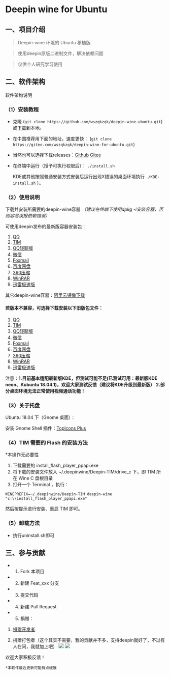 # Deepin wine for Ubuntu

## 一、项目介绍

> Deepin-wine 环境的 Ubuntu 移植版 

> 使用deepin原版二进制文件，解决依赖问题

> 仅供个人研究学习使用

## 二、软件架构

软件架构说明

### （1）安装教程

* 克隆 (`git clone https://github.com/wszqkzqk/deepin-wine-ubuntu.git`) 或[下载](https://github.com/wszqkzqk/deepin-wine-ubuntu/archive/master.zip)到本地。
* 在中国推荐用下面的地址，速度更快： (`git clone https://gitee.com/wszqkzqk/deepin-wine-for-ubuntu.git`) 
* 当然也可以选择下载releases：[Github](https://github.com/wszqkzqk/deepin-wine-ubuntu/releases)
[Gitee](https://gitee.com/wszqkzqk/deepin-wine-for-ubuntu/releases)

* 在终端中运行（授予可执行权限后）： `./install.sh` 

    KDE或其他按照普通安装方式安装后运行出现X错误的桌面环境执行 `./KDE-install.sh`  ）。



### （2）使用说明

下载并安装所需要的deepin-wine容器 *（建议在终端下使用dpkg -i安装容器，否则容易误报依赖错误）*

可使用deepin发布的最新版容器安装包：

1. [QQ](https://mirrors.aliyun.com/deepin/pool/non-free/d/deepin.com.qq.im/)
2. [TIM](https://mirrors.aliyun.com/deepin/pool/non-free/d/deepin.com.qq.office/)
3. [QQ轻聊版](https://mirrors.aliyun.com/deepin/pool/non-free/d/deepin.com.qq.im.light/)
4. [微信](https://mirrors.aliyun.com/deepin/pool/non-free/d/deepin.com.wechat/)
5. [Foxmail](https://mirrors.aliyun.com/deepin/pool/non-free/d/deepin.com.foxmail/)
6. [百度网盘](https://mirrors.aliyun.com/deepin/pool/non-free/d/deepin.com.baidu.pan/)
7. [360压缩](https://mirrors.aliyun.com/deepin/pool/non-free/d/deepin.cn.360.yasuo/)
8. [WinRAR](https://mirrors.aliyun.com/deepin/pool/non-free/d/deepin.cn.com.winrar/)
9. [迅雷极速版](https://mirrors.aliyun.com/deepin/pool/non-free/d/deepin.com.thunderspeed/)

其它deepin-wine容器：[阿里云镜像下载](https://mirrors.aliyun.com/deepin/pool/non-free/d/)

#### 若版本不兼容，可选择下载安装以下旧版包文件：

1. [QQ](https://gitee.com/wszqkzqk/deepin-wine-containers-for-ubuntu/raw/master/deepin.com.qq.im_8.9.19983deepin23_i386.deb)
2. [TIM](https://gitee.com/wszqkzqk/deepin-wine-containers-for-ubuntu/raw/master/deepin.com.qq.office_2.0.0deepin4_i386.deb)
3. [QQ轻聊版](https://gitee.com/wszqkzqk/deepin-wine-containers-for-ubuntu/raw/master/deepin.com.qq.im.light_7.9.14308deepin8_i386.deb)
4. [微信](https://gitee.com/wszqkzqk/deepin-wine-containers-for-ubuntu/raw/master/deepin.com.wechat_2.6.2.31deepin0_i386.deb)
5. [Foxmail](https://gitee.com/wszqkzqk/deepin-wine-containers-for-ubuntu/raw/master/deepin.com.foxmail_7.2deepin3_i386.deb)
6. [百度网盘](https://gitee.com/wszqkzqk/deepin-wine-containers-for-ubuntu/raw/master/deepin.com.baidu.pan_5.7.3deepin0_i386.deb)
7. [360压缩](https://gitee.com/wszqkzqk/deepin-wine-containers-for-ubuntu/raw/master/deepin.cn.360.yasuo_4.0.0.1060deepin3_i386.deb)
8. [WinRAR](https://gitee.com/wszqkzqk/deepin-wine-containers-for-ubuntu/raw/master/deepin.cn.com.winrar_5.3.0deepin2_i386.deb)
9. [迅雷极速版](https://gitee.com/wszqkzqk/deepin-wine-containers-for-ubuntu/raw/master/deepin.com.thunderspeed_7.10.35.366deepin18_i386.deb)


注意：**1.目前基本适配最新版KDE，但测试可能不足(已测试可用：最新版KDE neon、Kubuntu 18.04.1)，欢迎大家测试反馈（建议将KDE升级到最新版）**
     **2.部分桌面环境无法正常使用视频通话功能！**

### （3）关于托盘

Ubuntu 18.04 下（Gnome 桌面）：

安装 Gnome Shell 插件：[TopIcons Plus](https://extensions.gnome.org/extension/1031/topicons/)

### （4）TIM 需要的 Flash 的安装方法
*本操作无必要性
1. 下载需要的 install_flash_player_ppapi.exe 
2. 将下载的安装文件放入 ~/.deepinwine/Deepin-TIM/drive_c 下，即 TIM 所在 Wine C 盘根目录
3. 打开一个 Terminal ，执行：
```
WINEPREFIX=~/.deepinwine/Deepin-TIM deepin-wine "c:\\install_flash_player_ppapi.exe"
```
然后按提示进行安装、重启 TIM 即可。

### （5）卸载方法

* 执行uninstall.sh即可

## 三、参与贡献

* 1. Fork 本项目
* 2. 新建 Feat_xxx 分支
* 3. 提交代码
* 4. 新建 Pull Request
* 5. 捐赠：
1. [捐赠开发者](https://bbs.deepin.org/forum.php?mod=viewthread&tid=40784&extra=page%3D1)

2. 捐赠打包者（这个其实不需要，我的贡献并不多，支持deepin就好了，不过有人在问，我就加上吧）
![](https://raw.githubusercontent.com/wszqkzqk/deepin-wine-ubuntu/master/donate.jpg)
![](https://raw.githubusercontent.com/wszqkzqk/deepin-wine-ubuntu/master/donate.png)

欢迎大家积极反馈！

    *本软件最近更新可能有点缓慢
